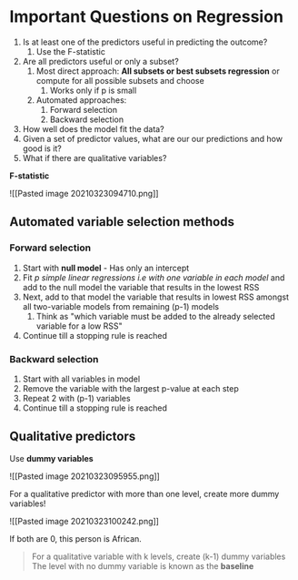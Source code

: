# Important Questions on Regression

1. Is at least one of the predictors useful in predicting the outcome?
	1. Use the F-statistic
2. Are all predictors useful or only a subset?
	1. Most direct approach: **All subsets or best subsets regression** or compute for all possible subsets and choose
		1. Works only if p is small
	2. Automated approaches:
		1. Forward selection
		2. Backward selection
3. How well does the model fit the data?
4. Given a set of predictor values, what are our our predictions and how good is it?
5. What if there are qualitative variables?

**F-statistic**

![[Pasted image 20210323094710.png]]

## Automated variable selection methods

### Forward selection

1. Start with **null model** - Has only an intercept
2. Fit *p simple linear regressions i.e with one variable in each model* and add to the null model the variable that results in the lowest RSS
3. Next, add to that model the variable that results in lowest RSS amongst all two-variable models from remaining (p-1) models
	1. Think as "which variable must be added to the already selected variable for a low RSS"
4. Continue till a stopping rule is reached

### Backward selection

1. Start with all variables in model
2. Remove the variable with the largest p-value at each step
3. Repeat 2 with (p-1) variables
4. Continue till a stopping rule is reached

## Qualitative predictors

Use **dummy variables**

![[Pasted image 20210323095955.png]]

For a qualitative predictor with more than one level, create more dummy variables!

![[Pasted image 20210323100242.png]]

If both are 0, this person is African.

> For a qualitative variable with k levels, create (k-1) dummy variables
> The level with no dummy variable is known as the **baseline**





